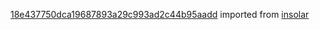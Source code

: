 [18e437750dca19687893a29c993ad2c44b95aadd](https://github.com/insolar/insolar/commit/18e437750dca19687893a29c993ad2c44b95aadd) imported from [insolar](https://github.com/insolar/insolar)
